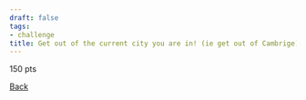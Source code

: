 ```yaml
---
draft: false
tags:
- challenge
title: Get out of the current city you are in! (ie get out of Cambrige)
---
```

150 pts

[Back](https://shadybraden.com/jetlag) 
